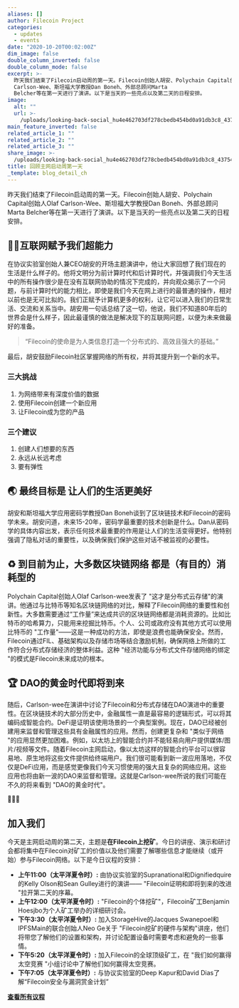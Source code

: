 ```yaml
---
aliases: []
author: Filecoin Project
categories:
  - updates
  - events
date: "2020-10-20T00:02:00Z"
dim_image: false
double_column_inverted: false
double_column_mode: false
excerpt: >-
  昨天我们结束了Filecoin启动周的第一天。Filecoin创始人胡安、Polychain Capital创始人Olaf
  Carlson-Wee、斯坦福大学教授Dan Boneh、外部总顾问Marta
  Belcher等在第一天进行了演讲。以下是当天的一些亮点以及第二天的日程安排。
image:
  alt: ""
  url: >-
    /uploads/looking-back-social_hu4e462703df278cbedb454bd0a91db3c8_437544_1500x0_resize_q90_linear_2.webp
main_feature_inverted: false
related_article_1: ""
related_article_2: ""
related_article_3: ""
share_image: >-
  /uploads/looking-back-social_hu4e462703df278cbedb454bd0a91db3c8_437544_1500x0_resize_q90_linear_2.webp
title: 回顾主网启动周第一天
_template: blog_detail_ch
---
```


昨天我们结束了Filecoin启动周的第一天。Filecoin创始人胡安、Polychain Capital创始人Olaf Carlson-Wee、斯坦福大学教授Dan Boneh、外部总顾问Marta Belcher等在第一天进行了演讲。以下是当天的一些亮点以及第二天的日程安排。

## 🦸‍♂️互联网赋予我们超能力

在协议实验室创始人兼CEO胡安的开场主题演讲中，他让大家回想了我们现在的生活是什么样子的。他将文明分为前计算时代和后计算时代，并强调我们今天生活中的所有操作很少是在没有互联网协助的情况下完成的，并向观众揭示了一个问题，与前计算时代的能力相比，即使是我们今天在网上进行的最普通的操作，相对以前也是无可比拟的。我们正赋予计算机更多的权利，让它可以进入我们的日常生活、交流和关系当中。胡安用一句话总结了这一切，他说，我们不知道80年后的世界会是什么样子，因此最谨慎的做法是解决现下的互联网问题，以便为未来做最好的准备。

> “Filecoin的使命是为人类信息打造一个分布式的、高效且强大的基础。”

最后，胡安鼓励Filecoin社区掌握网络的所有权，并将其提升到一个新的水平。

### 三大挑战

1. 为网络带来有深度价值的数据
2. 使用Filecoin创建一个新应用
3. 让Filecoin成为您的产品

### 三个建议

1. 创建人们想要的东西
2. 永远从长远考虑
3. 要有弹性

## 🌏 最终目标是 让人们的生活更美好

胡安和斯坦福大学应用密码学教授Dan Boneh谈到了区块链技术和Filecoin的密码学未来。胡安问道，未来15-20年，密码学最重要的技术创新是什么。Dan从密码学的具体内容出发，表示任何技术最重要的作用是让人们的生活变得更好。他特别强调了隐私对话的重要性，以及确保我们保护这些对话不被监视的必要性。

## ♻️ 到目前为止，大多数区块链网络 都是（有目的）消耗型的

Polychain Capital创始人Olaf Carlson-wee发表了 "这才是分布式云存储"的演讲。他通过与比特币等知名区块链网络的对比，解释了Filecoin网络的重要性和创新性。大多数需要通过“工作量”来达成共识的区块链网络都是消耗资源的。比如比特币的哈希算力，只能用来挖掘比特币。个人、公司或政府没有其他方式可以使用比特币的 "工作量"——这是一种成功的方法，即使是浪费也能确保安全。然而，Filecoin通过FIL、基础架构以及存储市场等结合激励机制，确保网络上所做的工作符合分布式存储经济的整体利益。这种 "经济功能与分布式文件存储网络的绑定 "的模式是Filecoin未来成功的根本。

## 🏆 DAO的黄金时代即将到来

随后，Carlson-wee在演讲中讨论了Filecoin和分布式存储在DAO演进中的重要性。在区块链技术的大部分历史中，金融属性一直是最容易的逻辑形式，可以将其编码成智能合约。DeFi是证明该使用场景的一个典型案例。现在，DAO已经被创建用来监督和管理这些具有金融属性的应用。然而，创建更复杂和 "类似于网络 "的应用显然更加困难。例如，以太坊上的智能合约并不能轻易向用户提供媒体/图片/视频等文件。随着Filecoin主网启动，像以太坊这样的智能合约平台可以很容易地、原生地将这些文件提供给终端用户。我们很可能看到新一波应用落地，不仅仅是DeFi应用，而是感觉更像我们今天习惯使用的强大且复杂的网络应用。这些应用也将由新一波的DAO来监督和管理。这就是Carlson-wee所说的我们可能在不久的将来看到 "DAO的黄金时代"。

🚀🚀🚀

## 加入我们

今天是主网启动周的第二天，主题是**在Filecoin上挖矿**。今日的讲座、演示和研讨会都将集中在Filecoin对矿工的价值以及他们需要了解哪些信息才能继续（或开始）参与Filecoin网络。以下是今日议程的安排：

- **上午11:00（太平洋夏令时）:** 由协议实验室的Supranational和Dignifiedquire的Kelly Olson和Sean Gulley进行的演讲—— "Filecoin证明和即将到来的改进 "拉开第二天的序幕。
- **上午12:00（太平洋夏令时）:** "Filecoin的个体挖矿"，Filecoin矿工Benjamin Hoesjbo为个人矿工举办的详细研讨会。
- **下午3:30（太平洋夏令时）:** 加入StorageHive的Jacques Swanepoel和IPFSMain的联合创始人Neo Ge关于 "Filecoin挖矿的硬件与架构"讲座，他们将带您了解他们的设置和架构，并讨论配置设备时需要考虑和避免的一些事情。
- **下午5:20（太平洋夏令时）:** 加入Filecoin的全球顶级矿工，在 "我们如何赢得太空竞赛 "小组讨论中了解他们如何赢得太空竞赛。
- **下午7:05（太平洋夏令时）:** 与协议实验室的Deep Kapur和David Dias了解“Filecoin安全与漏洞赏金计划”

[**查看所有议程**](https://liftoff.filecoin.io/)
